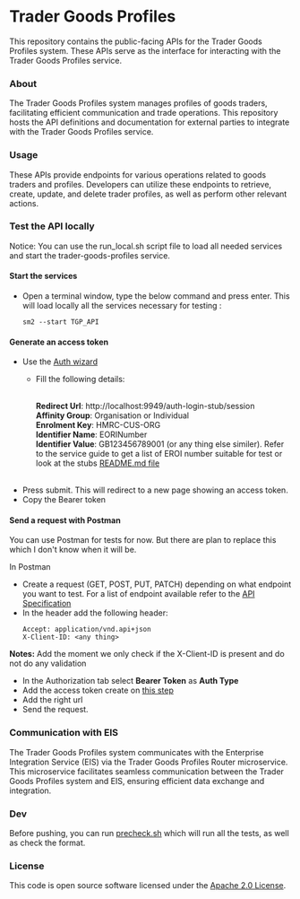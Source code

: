 # Trader Goods Profiles

This repository contains the public-facing APIs for the Trader Goods Profiles system. These APIs serve as the interface
for interacting with the Trader Goods Profiles service.

### About

The Trader Goods Profiles system manages profiles of goods traders, facilitating efficient communication and trade
operations. This repository hosts the API definitions and documentation for external parties to integrate with the
Trader Goods Profiles service.

### Usage

These APIs provide endpoints for various operations related to goods traders and profiles. Developers can utilize these
endpoints to retrieve, create, update, and delete trader profiles, as well as perform other relevant actions.

### Test the API locally

Notice: You can use the run_local.sh script file to load all needed services and start the trader-goods-profiles service.
#### Start the services
* Open a terminal window, type the below command and press enter. This will load locally all the services necessary for testing :

    ```sm2 --start TGP_API```

#### Generate an access token
* Use the [Auth wizard](https://www.development.tax.service.gov.uk/auth-login-stub/gg-sign-in)
  * Fill the following details:
    <br><br>

    **Redirect Url**: http://localhost:9949/auth-login-stub/session <br>
    **Affinity Group**: Organisation or Individual<br>
    **Enrolment Key**: HMRC-CUS-ORG <br>
    **Identifier Name**: EORINumber <br>
    **Identifier Value**: GB123456789001 (or any thing else similer). Refer to the service guide to get a list of EROI 
  number suitable for test or look at the stubs [README.md file](https://github.com/hmrc/trader-goods-profiles-stubs/blob/main/README.md)
    <br><br>
* Press submit. This will redirect to a new page showing an access token.
* Copy the Bearer token

#### Send a request with Postman

You can use Postman for tests for now. But there are plan to replace this which I don't know when it will be.

In Postman
 
* Create a request (GET, POST, PUT, PATCH) depending on  what endpoint you want to test. For a list of endpoint available
    refer to the [API Specification](https://github.com/hmrc/trader-goods-profiles/blob/main/resources/public/api/conf/1.0/application.yaml)
* In the header add the following header:
    ```aidl
    Accept: application/vnd.api+json
    X-Client-ID: <any thing>
    ```

**Notes:** Add the moment we only check if the X-Client-ID is present and do not do any validation

* In the Authorization tab select **Bearer Token** as **Auth Type** 
* Add the access token create on [this step](#generate-an-access-token) 
* Add the right url
* Send the request.

### Communication with EIS

The Trader Goods Profiles system communicates with the Enterprise Integration Service (EIS) via the Trader Goods
Profiles Router microservice. This microservice facilitates seamless communication between the Trader Goods Profiles
system and EIS, ensuring efficient data exchange and integration.

### Dev

Before pushing, you can run [precheck.sh](./precheck.sh) which will run all the tests, as well as check the format.

### License

This code is open source software licensed under
the [Apache 2.0 License]("http://www.apache.org/licenses/LICENSE-2.0.html").